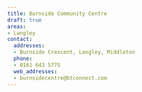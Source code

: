 ```yaml
---
title: Burnside Community Centre
draft: true
areas:
- Langley
contact:
  addresses:
  - Burnside Crescent, Langley, Middleton
  phone:
  - 0161 643 5775
  web_addresses:
  - burnsidecentre@btconnect.com
---
```


